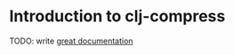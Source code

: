 # Introduction to clj-compress

TODO: write [great documentation](http://jacobian.org/writing/what-to-write/)
